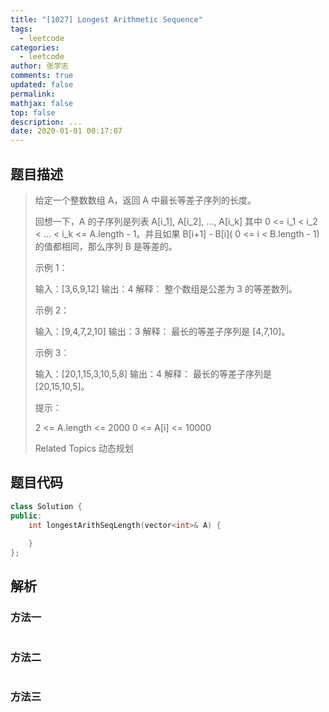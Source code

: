 ```yaml
---
title: "[1027] Longest Arithmetic Sequence"
tags:
  - leetcode
categories:
  - leetcode
author: 张学志
comments: true
updated: false
permalink:
mathjax: false
top: false
description: ...
date: 2020-01-01 00:17:07
---
```


## 题目描述

> 给定一个整数数组 A，返回 A 中最长等差子序列的长度。 
> 
> 回想一下，A 的子序列是列表 A[i_1], A[i_2], ..., A[i_k] 其中 0 <= i_1 < i_2 < ... < i_k <= A.length - 1。并且如果 B[i+1] - B[i]( 0 <= i < B.length - 1) 的值都相同，那么序列 B 是等差的。 
> 
> 
> 
> 示例 1： 
> 
> 输入：[3,6,9,12]
> 输出：4
> 解释： 
> 整个数组是公差为 3 的等差数列。
> 
> 
> 示例 2： 
> 
> 输入：[9,4,7,2,10]
> 输出：3
> 解释：
> 最长的等差子序列是 [4,7,10]。
> 
> 
> 示例 3： 
> 
> 输入：[20,1,15,3,10,5,8]
> 输出：4
> 解释：
> 最长的等差子序列是 [20,15,10,5]。
> 
> 
> 
> 
> 提示： 
> 
> 
> 2 <= A.length <= 2000 
> 0 <= A[i] <= 10000 
> 
> Related Topics 动态规划

## 题目代码

```cpp
class Solution {
public:
    int longestArithSeqLength(vector<int>& A) {
        
    }
};
```

## 解析

### 方法一

```cpp

```

### 方法二

```cpp

```

### 方法三

```cpp

```

